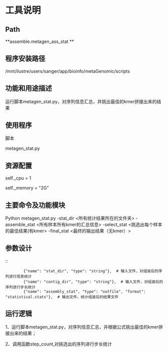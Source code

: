 
工具说明
==========================

Path
-----------

**assemble.metagen_ass_stat **

程序安装路径
-----------------------------------

/mnt/ilustre/users/sanger/app/bioinfo/metaGenomic/scripts

功能和用途描述
-----------------------------------

运行脚本metagen_stat.py，对序列信息汇总，并挑出最佳的kmer拼接出来的结果


使用程序
-----------------------------------

脚本

metagen_stat.py


资源配置
-----------------------------------

self._cpu = 1

self._memory = "2G"


主要命令及功能模块
-----------------------------------

Python metagen_stat.py -stat_dir <所有统计结果所在的文件夹> -assemble_stat <所有样本所有kmer的汇总信息> -select_stat <挑选出每个样本的最佳结果(有kmer> -final_stat <最终的输出结果（无kmer）>

参数设计
-----------------------------------

::

            {"name": "stat_dir", "type": "string"},  # 输入文件，对组装后的序列进行信息统计
            {"name": "contig_dir", "type": "string"},  # 输入文件，对组装后的序列进行步长统计
            {"name": "assembly_stat", "type": "outfile", "format": "statistical.stats"},  # 输出文件，统计组装后的结果文件
            


运行逻辑
-----------------------------------

1、运行脚本metagen_stat.py，对序列信息汇总，并根据公式挑出最佳的kmer拼接出来的结果；

2、调用函数step_count,对挑选出的序列进行步长统计